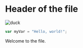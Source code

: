 # Header of the file 

![duck](https://commons.wikimedia.org/wiki/File:Duck-293474_white_background.jpg)

``` javascript
var myVar = "Hello, world!";
```

Welcome to the file. 
